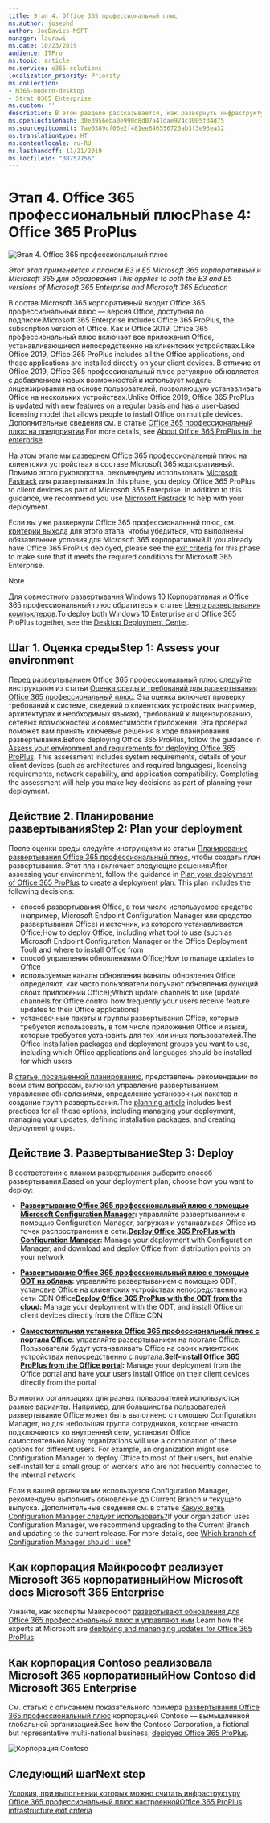 ```yaml
---
title: Этап 4. Office 365 профессиональный плюс
ms.author: josephd
author: JoeDavies-MSFT
manager: laurawi
ms.date: 10/23/2019
audience: ITPro
ms.topic: article
ms.service: o365-solutions
localization_priority: Priority
ms.collection:
- M365-modern-desktop
- Strat_O365_Enterprise
ms.custom: ''
description: В этом разделе рассказывается, как развернуть инфраструктуру Office 365 профессиональный плюс для Microsoft 365 корпоративный.
ms.openlocfilehash: 30e3956eba0e990d8d07a41dae924c3005f34d75
ms.sourcegitcommit: 7ae0389cf06e2f481ee646556720ab3f3e93ea32
ms.translationtype: HT
ms.contentlocale: ru-RU
ms.lasthandoff: 11/21/2019
ms.locfileid: "38757756"
---
```

# <a name="phase-4-office-365-proplus"></a><span data-ttu-id="43260-103">Этап 4. Office 365 профессиональный плюс</span><span class="sxs-lookup"><span data-stu-id="43260-103">Phase 4: Office 365 ProPlus</span></span>

![Этап 4. Office 365 профессиональный плюс](./media/deploy-foundation-infrastructure/O365proplus_icon.png)

<span data-ttu-id="43260-105">*Этот этап применяется к планам E3 и E5 Microsoft 365 корпоративный и Microsoft 365 для образования.*</span><span class="sxs-lookup"><span data-stu-id="43260-105">*This applies to both the E3 and E5 versions of Microsoft 365 Enterprise and Microsoft 365 Education*</span></span>

<span data-ttu-id="43260-106">В состав Microsoft 365 корпоративный входит Office 365 профессиональный плюс — версия Office, доступная по подписке.</span><span class="sxs-lookup"><span data-stu-id="43260-106">Microsoft 365 Enterprise includes Office 365 ProPlus, the subscription version of Office.</span></span> <span data-ttu-id="43260-107">Как и Office 2019, Office 365 профессиональный плюс включает все приложения Office, устанавливающиеся непосредственно на клиентских устройствах.</span><span class="sxs-lookup"><span data-stu-id="43260-107">Like Office 2019, Office 365 ProPlus includes all the Office applications, and those applications are installed directly on your client devices.</span></span> <span data-ttu-id="43260-108">В отличие от Office 2019, Office 365 профессиональный плюс регулярно обновляется с добавлением новых возможностей и использует модель лицензирования на основе пользователей, позволяющую устанавливать Office на нескольких устройствах.</span><span class="sxs-lookup"><span data-stu-id="43260-108">Unlike Office 2019, Office 365 ProPlus is updated with new features on a regular basis and has a user-based licensing model that allows people to install Office on multiple devices.</span></span> <span data-ttu-id="43260-109">Дополнительные сведения см. в статье [Office 365 профессиональный плюс на предприятии](https://docs.microsoft.com/deployoffice/about-office-365-proplus-in-the-enterprise).</span><span class="sxs-lookup"><span data-stu-id="43260-109">For more details, see [About Office 365 ProPlus in the enterprise](https://docs.microsoft.com/deployoffice/about-office-365-proplus-in-the-enterprise).</span></span>

<span data-ttu-id="43260-p102">На этом этапе мы развернем Office 365 профессиональный плюс на клиентских устройствах в составе Microsoft 365 корпоративный. Помимо этого руководства, рекомендуем использовать [Microsoft Fastrack](https://fasttrack.microsoft.com/office) для развертывания.</span><span class="sxs-lookup"><span data-stu-id="43260-p102">In this phase, you deploy Office 365 ProPlus to client devices as part of Microsoft 365 Enterprise. In addition to this guidance, we recommend you use [Microsoft Fastrack](https://fasttrack.microsoft.com/office) to help with your deployment.</span></span> 

<span data-ttu-id="43260-112">Если вы уже развернули Office 365 профессиональный плюс, см. [критерии выхода](office365proplus-exit-criteria.md) для этого этапа, чтобы убедиться, что выполнены обязательные условия для Microsoft 365 корпоративный.</span><span class="sxs-lookup"><span data-stu-id="43260-112">If you already have Office 365 ProPlus deployed, please see the [exit criteria](office365proplus-exit-criteria.md) for this phase to make sure that it meets the required conditions for Microsoft 365 Enterprise.</span></span>

>[!Note]
><span data-ttu-id="43260-113">Для совместного развертывания Windows 10 Корпоративная и Office 365 профессиональный плюс обратитесь к статье [Центр развертывания компьютеров](desktop-deployment-center-home.md).</span><span class="sxs-lookup"><span data-stu-id="43260-113">To deploy both Windows 10 Enterprise and Office 365 ProPlus together, see the [Desktop Deployment Center](desktop-deployment-center-home.md).</span></span>
>

## <a name="step-1-assess-your-environment"></a><span data-ttu-id="43260-114">Шаг 1. Оценка среды</span><span class="sxs-lookup"><span data-stu-id="43260-114">Step 1: Assess your environment</span></span>

<span data-ttu-id="43260-p103">Перед развертыванием Office 365 профессиональный плюс следуйте инструкциям из статьи [Оценка среды и требований для развертывания Office 365 профессиональный плюс](https://docs.microsoft.com/DeployOffice/assess-office-365-proplus). Эта оценка включает проверку требований к системе, сведений о клиентских устройствах (например, архитектурах и необходимых языках), требований к лицензированию, сетевых возможностей и совместимости приложений. Эта проверка поможет вам принять ключевые решения в ходе планирования развертывания.</span><span class="sxs-lookup"><span data-stu-id="43260-p103">Before deploying Office 365 ProPlus, follow the guidance in [Assess your environment and requirements for deploying Office 365 ProPlus](https://docs.microsoft.com/DeployOffice/assess-office-365-proplus). This assessment includes system requirements, details of your client devices (such as architectures and required languages), licensing requirements, network capability, and application compatibility. Completing the assessment will help you make key decisions as part of planning your deployment.</span></span>

## <a name="step-2-plan-your-deployment"></a><span data-ttu-id="43260-118">Действие 2. Планирование развертывания</span><span class="sxs-lookup"><span data-stu-id="43260-118">Step 2: Plan your deployment</span></span>

<span data-ttu-id="43260-p104">После оценки среды следуйте инструкциям из статьи [Планирование развертывания Office 365 профессиональный плюс](https://docs.microsoft.com/DeployOffice/plan-office-365-proplus), чтобы создать план развертывания. Этот план включает следующие решения:</span><span class="sxs-lookup"><span data-stu-id="43260-p104">After assessing your environment, follow the guidance in [Plan your deployment of Office 365 ProPlus](https://docs.microsoft.com/DeployOffice/plan-office-365-proplus) to create a deployment plan. This plan includes the following decisions:</span></span> 

- <span data-ttu-id="43260-121">способ развертывания Office, в том числе используемое средство (например, Microsoft Endpoint Configuration Manager или средство развертывания Office) и источник, из которого устанавливается Office;</span><span class="sxs-lookup"><span data-stu-id="43260-121">How to deploy Office, including what tool to use (such as Microsoft Endpoint Configuration Manager or the Office Deployment Tool) and where to install Office from</span></span>
- <span data-ttu-id="43260-122">способ управления обновлениями Office;</span><span class="sxs-lookup"><span data-stu-id="43260-122">How to manage updates to Office</span></span>
- <span data-ttu-id="43260-123">используемые каналы обновления (каналы обновления Office определяют, как часто пользователи получают обновления функций своих приложений Office);</span><span class="sxs-lookup"><span data-stu-id="43260-123">Which update channels to use (update channels for Office control how frequently your users receive feature updates to their Office applications)</span></span>
- <span data-ttu-id="43260-124">установочные пакеты и группы развертывания Office, которые требуется использовать, в том числе приложения Office и языки, которые требуется установить для тех или иных пользователей.</span><span class="sxs-lookup"><span data-stu-id="43260-124">The Office installation packages and deployment groups you want to use, including which Office applications and languages should be installed for which users</span></span>

<span data-ttu-id="43260-125">В [статье, посвященной планированию](https://docs.microsoft.com/DeployOffice/plan-office-365-proplus), представлены рекомендации по всем этим вопросам, включая управление развертыванием, управление обновлениями, определение установочных пакетов и создание групп развертывания.</span><span class="sxs-lookup"><span data-stu-id="43260-125">The [planning article](https://docs.microsoft.com/DeployOffice/plan-office-365-proplus) includes best practices for all these options, including managing your deployment, managing your updates, defining installation packages, and creating deployment groups.</span></span> 

## <a name="step-3-deploy"></a><span data-ttu-id="43260-126">Действие 3. Развертывание</span><span class="sxs-lookup"><span data-stu-id="43260-126">Step 3: Deploy</span></span>

<span data-ttu-id="43260-127">В соответствии с планом развертывания выберите способ развертывания.</span><span class="sxs-lookup"><span data-stu-id="43260-127">Based on your deployment plan, choose how you want to deploy:</span></span>

- <span data-ttu-id="43260-128">**[Развертывание Office 365 профессиональный плюс с помощью Microsoft Configuration Manager](https://docs.microsoft.com/deployoffice/deploy-office-365-proplus-with-system-center-configuration-manager):** управляйте развертыванием с помощью Configuration Manager, загружая и устанавливая Office из точек распространения в сети.</span><span class="sxs-lookup"><span data-stu-id="43260-128">**[Deploy Office 365 ProPlus with Configuration Manager](https://docs.microsoft.com/deployoffice/deploy-office-365-proplus-with-system-center-configuration-manager):** Manage your deployment with Configuration Manager, and download and deploy Office from distribution points on your network</span></span>

- <span data-ttu-id="43260-129">**[Развертывание Office 365 профессиональный плюс с помощью ODT из облака](https://docs.microsoft.com/deployoffice/deploy-office-365-proplus-from-the-cloud):** управляйте развертыванием с помощью ODT, установив Office на клиентских устройствах непосредственно из сети CDN Office</span><span class="sxs-lookup"><span data-stu-id="43260-129">**[Deploy Office 365 ProPlus with the ODT from the cloud](https://docs.microsoft.com/deployoffice/deploy-office-365-proplus-from-the-cloud):** Manage your deployment with the ODT, and install Office on client devices directly from the Office CDN</span></span>
 
- <span data-ttu-id="43260-130">**[Самостоятельная установка Office 365 профессиональный плюс с портала Office](https://docs.microsoft.com/deployoffice/manage-software-download-settings-office-365):** управляйте развертыванием на портале Office. Пользователи будут устанавливать Office на своих клиентских устройствах непосредственно с портала.</span><span class="sxs-lookup"><span data-stu-id="43260-130">**[Self-install Office 365 ProPlus from the Office portal](https://docs.microsoft.com/deployoffice/manage-software-download-settings-office-365):** Manage your deployment from the Office portal and have your users install Office on their client devices directly from the portal</span></span>

<span data-ttu-id="43260-p105">Во многих организациях для разных пользователей используются разные варианты. Например, для большинства пользователей развертывание Office может быть выполнено с помощью Configuration Manager, но для небольшая группа сотрудников, которые нечасто подключаются ко внутренней сети, установит Office самостоятельно.</span><span class="sxs-lookup"><span data-stu-id="43260-p105">Many organizations will use a combination of these options for different users. For example, an organization might use Configuration Manager to deploy Office to most of their users, but enable self-install for a small group of workers who are not frequently connected to the internal network.</span></span> 

<span data-ttu-id="43260-p106">Если в вашей организации используется Configuration Manager, рекомендуем выполнить обновление до Current Branch и текущего выпуска. Дополнительные сведения см. в статье [Какую ветвь Configuration Manager следует использовать?](https://docs.microsoft.com/sccm/core/understand/which-branch-should-i-use)</span><span class="sxs-lookup"><span data-stu-id="43260-p106">If your organization uses Configuration Manager, we recommend upgrading to the Current Branch and updating to the current release. For more details, see [Which branch of Configuration Manager should I use?](https://docs.microsoft.com/sccm/core/understand/which-branch-should-i-use)</span></span>

## <a name="how-microsoft-does-microsoft-365-enterprise"></a><span data-ttu-id="43260-135">Как корпорация Майкрософт реализует Microsoft 365 корпоративный</span><span class="sxs-lookup"><span data-stu-id="43260-135">How Microsoft does Microsoft 365 Enterprise</span></span>

<span data-ttu-id="43260-136">Узнайте, как эксперты Майкрософт [развертывают обновления для Office 365 профессиональный плюс и управляют ими](https://www.microsoft.com/itshowcase/deploying-and-managing-microsoft-365#primaryR7).</span><span class="sxs-lookup"><span data-stu-id="43260-136">Learn how the experts at Microsoft are [deploying and mananging updates for Office 365 ProPlus](https://www.microsoft.com/itshowcase/deploying-and-managing-microsoft-365#primaryR7).</span></span>

## <a name="how-contoso-did-microsoft-365-enterprise"></a><span data-ttu-id="43260-137">Как корпорация Contoso реализовала Microsoft 365 корпоративный</span><span class="sxs-lookup"><span data-stu-id="43260-137">How Contoso did Microsoft 365 Enterprise</span></span>

<span data-ttu-id="43260-138">См. статью с описанием показательного примера [развертывания Office 365 профессиональный плюс](contoso-o365pp.md) корпорацией Contoso — вымышленной глобальной организацией.</span><span class="sxs-lookup"><span data-stu-id="43260-138">See how the Contoso Corporation, a fictional but representative multi-national business, [deployed Office 365 ProPlus](contoso-o365pp.md).</span></span>

![Корпорация Contoso](./media/contoso-overview/contoso-icon.png)

## <a name="next-step"></a><span data-ttu-id="43260-140">Следующий шаг</span><span class="sxs-lookup"><span data-stu-id="43260-140">Next step</span></span>

[<span data-ttu-id="43260-141">Условия, при выполнении которых можно считать инфраструктуру Office 365 профессиональный плюс настроенной</span><span class="sxs-lookup"><span data-stu-id="43260-141">Office 365 ProPlus infrastructure exit criteria</span></span>](office365proplus-exit-criteria.md)
